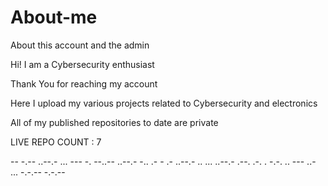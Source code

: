 # About-me
About this account and the admin

Hi! I am a Cybersecurity enthusiast

Thank You for reaching my account

Here I upload my various projects related to Cybersecurity and electronics

All of my published repositories to date are private

LIVE REPO COUNT : 7

-- -.-- ..--.- ... --- -. --..-- ..--.- -.. .- - .- ..--.- .. ... ..--.- .--. .-. . -.-. .. --- ..- ... -.-.-- -.-.--
